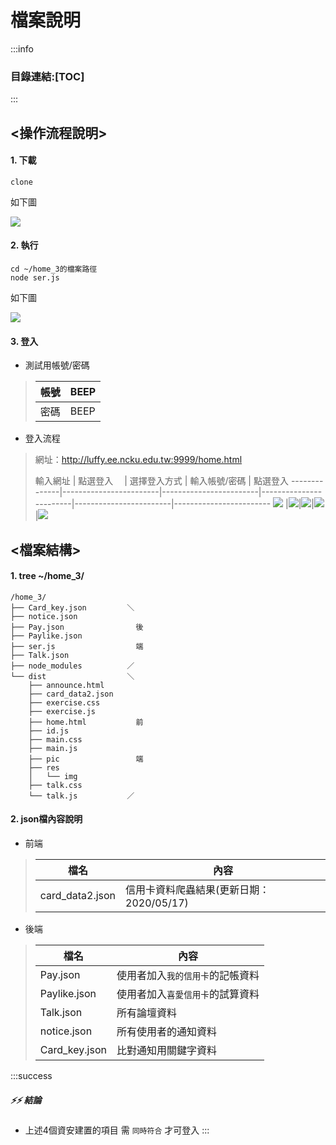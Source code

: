 # **檔案說明**
:::info
### 目錄連結:[TOC]
:::
## <操作流程說明>
#### 1. 下載
```
clone 
```
如下圖

![](https://i.imgur.com/0zmA1ME.png)

#### 2. 執行
```
cd ~/home_3的檔案路徑
node ser.js
```
如下圖

![](https://i.imgur.com/0zmA1ME.png)

#### 3. 登入

* 測試用帳號/密碼
> 
> 帳號    |  BEEP
> --------------|------------------------
> 密碼     |  BEEP
* 登入流程
> 網址：http://luffy.ee.ncku.edu.tw:9999/home.html
> 
> 輸入網址    |  點選登入　 | 選擇登入方式 | 輸入帳號/密碼 | 點選登入
> --------------|------------------------|------------------------|------------------------|------------------------|------------------------
> ![](https://i.imgur.com/06BzNmr.png)     |![](https://i.imgur.com/JHWvIUK.png)|![](https://i.imgur.com/SQPEGOz.png)|![](https://i.imgur.com/5xPdnfg.png)|![](https://i.imgur.com/V37YRpX.png)




## <檔案結構>
#### 1.  tree ~/home_3/ 
```
/home_3/
├── Card_key.json         ＼
├── notice.json
├── Pay.json                後
├── Paylike.json
├── ser.js                  端
├── Talk.json
├── node_modules          ／
└── dist                  ＼
    ├── announce.html
    ├── card_data2.json
    ├── exercise.css
    ├── exercise.js         
    ├── home.html           前
    ├── id.js
    ├── main.css
    ├── main.js
    ├── pic                 端
    ├── res
    │   └── img
    ├── talk.css
    └── talk.js           ／
``` 
#### 2.  json檔內容說明 
* 前端
> 
> 檔名    |  內容
>  --------------|------------------------
> card_data2.json     |  信用卡資料爬蟲結果(更新日期：2020/05/17)

* 後端
> 
> 檔名    |  內容
>  --------------|------------------------
> Pay.json     |  使用者加入`我的信用卡`的記帳資料
> Paylike.json     |  使用者加入`喜愛信用卡`的試算資料
> Talk.json     |  所有論壇資料
> notice.json     |  所有使用者的通知資料    
> Card_key.json     |  比對通知用關鍵字資料    

:::success
##### :zap::zap: **結論** 
* 上述4個資安建置的項目 需 `同時符合` 才可登入
:::
